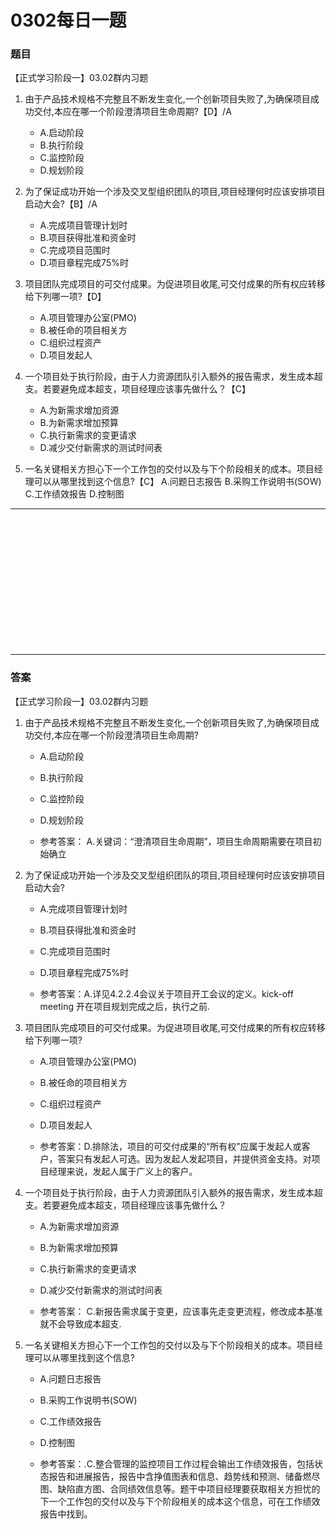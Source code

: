 # 0302每日一题
### 题目
【正式学习阶段一】03.02群内习题

1. 由于产品技术规格不完整且不断发生变化,一个创新项目失败了,为确保项目成功交付,本应在哪一个阶段澄清项目生命周期?【D】/A
	- A.启动阶段
	- B.执行阶段
	- C.监控阶段
	- D.规划阶段 

2. 为了保证成功开始一个涉及交叉型组织团队的项目,项目经理何时应该安排项目启动大会?【B】/A
	- A.完成项目管理计划时
	- B.项目获得批准和资金时
	- C.完成项目范围时
	- D.项目章程完成75%时

3. 项目团队完成项目的可交付成果。为促进项目收尾,可交付成果的所有权应转移给下列哪一项?【D】
	- A.项目管理办公室(PMO)
	- B.被任命的项目相关方
	- C.组织过程资产 
	- D.项目发起人

4. 一个项目处于执行阶段，由于人力资源团队引入额外的报告需求，发生成本超支。若要避免成本超支，项目经理应该事先做什么？【C】
	- A.为新需求增加资源
	- B.为新需求增加预算
	- C.执行新需求的变更请求
	- D.减少交付新需求的测试时间表

5. 一名关键相关方担心下一个工作包的交付以及与下个阶段相关的成本。项目经理可以从哪里找到这个信息?【C】
A.问题日志报告
B.采购工作说明书(SOW)
C.工作绩效报告
D.控制图

<hr/>
<br/><br/><br/><br/><br/><br/><br/><br/><br/><br/><br/><br/>
<hr/>

### 答案
【正式学习阶段一】03.02群内习题

1. 由于产品技术规格不完整且不断发生变化,一个创新项目失败了,为确保项目成功交付,本应在哪一个阶段澄清项目生命周期?
	- A.启动阶段
	- B.执行阶段
	- C.监控阶段
	- D.规划阶段 

	- 参考答案： A.关键词：“澄清项目生命周期”，项目生命周期需要在项目初始确立

2. 为了保证成功开始一个涉及交叉型组织团队的项目,项目经理何时应该安排项目启动大会?                                                                            
	- A.完成项目管理计划时
	- B.项目获得批准和资金时
	- C.完成项目范围时
	- D.项目章程完成75%时

	- 参考答案：A.详见4.2.2.4会议关于项目开工会议的定义。kick-off meeting 开在项目规划完成之后，执行之前.

3. 项目团队完成项目的可交付成果。为促进项目收尾,可交付成果的所有权应转移给下列哪一项?                                                                           
	- A.项目管理办公室(PMO)
	- B.被任命的项目相关方
	- C.组织过程资产 
	- D.项目发起人

	- 参考答案：D.排除法，项目的可交付成果的“所有权”应属于发起人或客户，答案只有发起人可选。因为发起人发起项目，并提供资金支持。对项目经理来说，发起人属于广义上的客户。

4. 一个项目处于执行阶段，由于人力资源团队引入额外的报告需求，发生成本超支。若要避免成本超支，项目经理应该事先做什么？
	- A.为新需求增加资源
	- B.为新需求增加预算
	- C.执行新需求的变更请求
	- D.减少交付新需求的测试时间表

	- 参考答案： C.新报告需求属于变更，应该事先走变更流程，修改成本基准就不会导致成本超支.

5. 一名关键相关方担心下一个工作包的交付以及与下个阶段相关的成本。项目经理可以从哪里找到这个信息?
	- A.问题日志报告
	- B.采购工作说明书(SOW)
	- C.工作绩效报告
	- D.控制图

	- 参考答案：.C.整合管理的监控项目工作过程会输出工作绩效报告，包括状态报告和进展报告，报告中含挣值图表和信息、趋势线和预测、储备燃尽图、缺陷直方图、合同绩效信息等。题干中项目经理要获取相关方担忧的下一个工作包的交付以及与下个阶段相关的成本这个信息，可在工作绩效报告中找到。